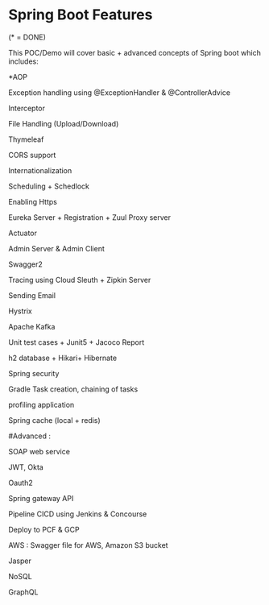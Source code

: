 # Spring Boot Features 


(* = DONE)


This POC/Demo will cover basic + advanced concepts of Spring boot which includes:



*AOP

Exception handling using @ExceptionHandler & @ControllerAdvice

Interceptor

File Handling (Upload/Download)

Thymeleaf

CORS support

Internationalization

Scheduling + Schedlock

Enabling Https

Eureka Server + Registration + Zuul Proxy server

Actuator

Admin Server & Admin Client

Swagger2

Tracing using Cloud Sleuth + Zipkin Server

Sending Email

Hystrix

Apache Kafka

Unit test cases + Junit5 + Jacoco Report

h2 database + Hikari+ Hibernate 

Spring security

Gradle Task creation, chaining of tasks

profiling application

Spring cache (local + redis)






#Advanced :

SOAP web service

JWT, Okta

Oauth2

Spring gateway API

Pipeline CICD using Jenkins & Concourse

Deploy to PCF & GCP

AWS : Swagger file for AWS, Amazon S3 bucket

Jasper

NoSQL

GraphQL

 

